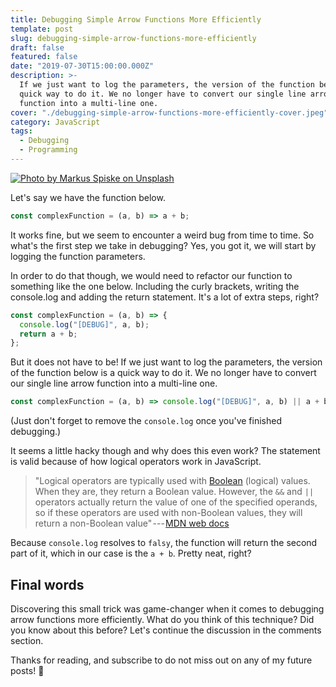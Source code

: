 ```yaml
---
title: Debugging Simple Arrow Functions More Efficiently
template: post
slug: debugging-simple-arrow-functions-more-efficiently
draft: false
featured: false
date: "2019-07-30T15:00:00.000Z"
description: >-
  If we just want to log the parameters, the version of the function below is a
  quick way to do it. We no longer have to convert our single line arrow
  function into a multi-line one.
cover: "./debugging-simple-arrow-functions-more-efficiently-cover.jpeg"
category: JavaScript
tags:
  - Debugging
  - Programming
---
```


[![Photo by Markus Spiske on Unsplash](/debugging-simple-arrow-functions-more-efficiently-cover.jpeg)](https://bit.ly/2PxBrxn)

<div class="separator"></div>

Let's say we have the function below.

```js
const complexFunction = (a, b) => a + b;
```

It works fine, but we seem to encounter a weird bug from time to time. So what's the first step we take in debugging? Yes, you got it, we will start by logging the function parameters.

In order to do that though, we would need to refactor our function to something like the one below. Including the curly brackets, writing the console.log and adding the return statement. It's a lot of extra steps, right?

```js
const complexFunction = (a, b) => {
  console.log("[DEBUG]", a, b);
  return a + b;
};
```

But it does not have to be! If we just want to log the parameters, the version of the function below is a quick way to do it. We no longer have to convert our single line arrow function into a multi-line one.

```js
const complexFunction = (a, b) => console.log("[DEBUG]", a, b) || a + b;
```

(Just don't forget to remove the `console.log` once you've finished debugging.)

It seems a little hacky though and why does this even work? The statement is valid because of how logical operators work in JavaScript.

> "Logical operators are typically used with [Boolean](https://mzl.la/2zF1uIp "The Boolean object is an object wrapper for a boolean value.") (logical) values. When they are, they return a Boolean value. However, the `&&` and `||` operators actually return the value of one of the specified operands, so if these operators are used with non-Boolean values, they will return a non-Boolean value" --- [MDN web docs](https://mzl.la/2zEJFsO)

Because `console.log` resolves to `falsy`, the function will return the second part of it, which in our case is the `a + b`. Pretty neat, right?

## Final words

Discovering this small trick was game-changer when it comes to debugging arrow functions more efficiently. What do you think of this technique? Did you know about this before? Let's continue the discussion in the comments section.

Thanks for reading, and subscribe to do not miss out on any of my future posts! 🙏
